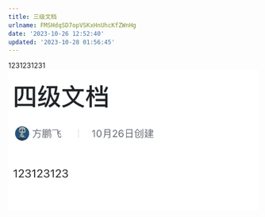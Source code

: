 ```yaml
---
title: 三级文档
urlname: FMSHdqSD7opVSKxHnUhcKfZWnHg
date: '2023-10-26 12:52:40'
updated: '2023-10-28 01:56:45'
---
```

1231231231
![image](../../../../images/三级文档/MFCHbRiRTofZlZxHkBYcbsuQn6c.png)

